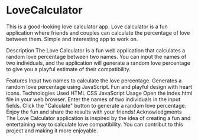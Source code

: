 # LoveCalculator
This is a good-looking love calculator app. Love calculator is a fun application where friends and couples can calculate the percentage of love between them. Simple and interesting app to work on.

Description
The Love Calculator is a fun web application that calculates a random love percentage between two names. You can input the names of two individuals, and the application will generate a random love percentage to give you a playful estimate of their compatibility.

Features
Input two names to calculate the love percentage.
Generates a random love percentage using JavaScript.
Fun and playful design with heart icons.
Technologies Used
HTML
CSS
JavaScript
Usage
Open the index.html file in your web browser.
Enter the names of two individuals in the input fields.
Click the "Calculate" button to generate a random love percentage.
Enjoy the fun and share the results with your friends!
Acknowledgments
The Love Calculator application is inspired by the idea of creating a fun and entertaining way to calculate love compatibility.
You can contribut to this project and making it more enjoyable.
